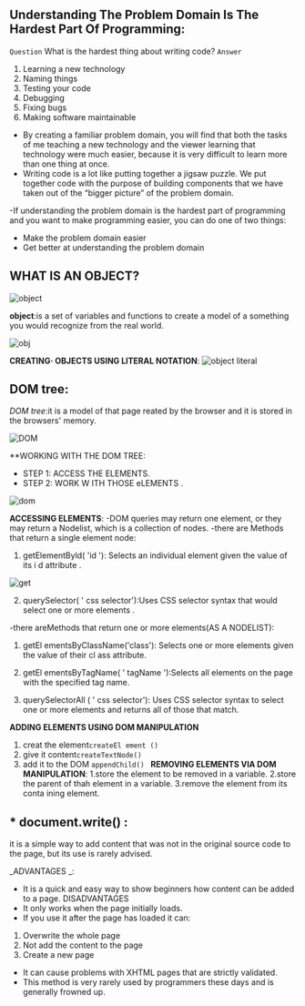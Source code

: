 
## Understanding The Problem Domain Is The Hardest Part Of Programming:

`Question` What is the hardest thing about writing code?
`Answer`
1. Learning a new technology
2. Naming things
3. Testing your code
4. Debugging
5. Fixing bugs
6. Making software maintainable

- By creating a familiar problem domain, you will find that both the tasks of me teaching a new technology and the viewer learning that technology were much easier, because it is very difficult to learn more than one thing at once.
- Writing code is a lot like putting together a jigsaw puzzle.  We put together code with the purpose of building components that we have taken out of the “bigger picture” of the problem domain.

-If understanding the problem domain is the hardest part of programming and you want to make programming easier, you can do one of two things:

* Make the problem domain easier
* Get better at understanding the problem domain

## WHAT IS AN OBJECT?
![object](https://th.bing.com/th/id/R89d650cdba50b2419420ca847f18af89?rik=AcAuIFkl1edhGA&pid=ImgRaw)

 **object**:is a set of variables and functions to create a model of a something you would recognize from the real world. 

 ![obj](https://miro.medium.com/max/4096/1*GA7toY-Y3a3l0nlewOxIAw.png)

**CREATING· OBJECTS USING LITERAL NOTATION**:
![object literal](https://www.bookofnetwork.com/images/javascript-images/JS_Object-literal---syntax_04Oct16_1420.png)
##  DOM tree:


_DOM tree_:it is  a model of that page reated by the browser and it is stored in the browsers' memory.

![DOM](https://th.bing.com/th/id/R1651909abdd6d7f6eafc8832b685c4a9?rik=7czaMxwBW5uSRg&riu=http%3a%2f%2fcf.ppt-online.org%2ffiles%2fslide%2fl%2flG6hjyFR8carDYH7oVAtPW3exEOg0sSpQ1JKfm%2fslide-4.jpg&ehk=NnwggqOZcebybs4c8tjwoXk5CmiFRxsO0m5swN3JBPc%3d&risl=&pid=ImgRaw)

**WORKING WITH THE DOM TREE:

* STEP 1: ACCESS THE ELEMENTS.
* STEP 2: WORK W ITH THOSE eLEMENTS .

![dom](https://th.bing.com/th/id/OIP.isip1WWKYLI0G69dVSs3ggAAAA?pid=ImgDet&rs=1)

**ACCESSING ELEMENTS**:
-DOM queries may return one element, or they may return a Nodelist, which is a collection of nodes. 
-there are Methods that return a single element node:
1. getElementByld( 'id '): Selects an individual element given the value of its i d attribute . 

![get](https://i.stack.imgur.com/g04yG.png)

2. querySelector( '
css selector'):Uses CSS selector syntax that would select one or more elements .

-there areMethods that return one or more elements(AS A NODELIST):
1. getEl ementsByClassName('class'): Selects one or more elements given the value of their cl ass attribute. 

2. getEl ementsByTagName( '
tagName '):Selects all elements on the page with the specified tag name.

3. querySelectorAll ( '
css selector'): Uses CSS selector syntax to select one or more elements and returns all of those that match.


**ADDING ELEMENTS USING DOM MANIPULATION**
1. creat the element`createEl ement () `
 2. give it content`createTextNode()` 
 3. add it to the DOM `appendChild() `
 **REMOVING ELEMENTS VIA DOM MANIPULATION**:
 1.store the element to be removed in a variable. 
 2.store the parent of thah element in a variable.
 3.remove the element from its conta ining element.

 ## * document.write() :
it is a simple way to add content that was not in the original source code to the page, but its use is rarely advised.

_ADVANTAGES _:
* It is a quick and easy way to show beginners how 
content can be added to a page. 
DISADVANTAGES 
* It only works when the page initially loads. 
* If you use it after the page has loaded it can: 
1. Overwrite the whole page 
2. Not add the content to the page 
3. Create a new page 
- It can cause problems with XHTML pages that are strictly validated. 
- This method is very rarely used by programmers these days and is generally frowned up.
